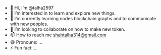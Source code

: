- 👋 Hi, I’m @talha2597
- 👀 I’m interested in to learn and explore new things.
- 🌱 I’m currently learning nodes blockchain graphs and to communicate with new peoples.
- 💞️ I’m looking to collaborate on how to make new token.
- 📫 How to reach me shahtalha314@gmail.com
- 😄 Pronouns: ...
- ⚡ Fun fact: ...

<!---
talha2597/talha2597 is a ✨ special ✨ repository because its `README.md` (this file) appears on your GitHub profile.
You can click the Preview link to take a look at your changes.
--->
